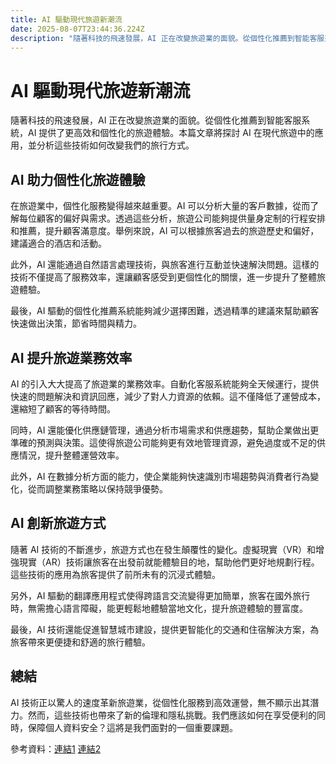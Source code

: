 ```yaml
---
title: AI 驅動現代旅遊新潮流
date: 2025-08-07T23:44:36.224Z
description: "隨著科技的飛速發展，AI 正在改變旅遊業的面貌。從個性化推薦到智能客服系統，AI 提供了更高效和個性化的旅遊體驗。本篇文章將探討 AI 在現代旅遊中的應用，並分析這些技術如何改變我們的旅行方式。"
---
```


# AI 驅動現代旅遊新潮流

隨著科技的飛速發展，AI 正在改變旅遊業的面貌。從個性化推薦到智能客服系統，AI 提供了更高效和個性化的旅遊體驗。本篇文章將探討 AI 在現代旅遊中的應用，並分析這些技術如何改變我們的旅行方式。

## AI 助力個性化旅遊體驗

在旅遊業中，個性化服務變得越來越重要。AI 可以分析大量的客戶數據，從而了解每位顧客的偏好與需求。透過這些分析，旅遊公司能夠提供量身定制的行程安排和推薦，提升顧客滿意度。舉例來說，AI 可以根據旅客過去的旅遊歷史和偏好，建議適合的酒店和活動。

此外，AI 還能通過自然語言處理技術，與旅客進行互動並快速解決問題。這樣的技術不僅提高了服務效率，還讓顧客感受到更個性化的關懷，進一步提升了整體旅遊體驗。

最後，AI 驅動的個性化推薦系統能夠減少選擇困難，透過精準的建議來幫助顧客快速做出決策，節省時間與精力。

## AI 提升旅遊業務效率

AI 的引入大大提高了旅遊業的業務效率。自動化客服系統能夠全天候運行，提供快速的問題解決和資訊回應，減少了對人力資源的依賴。這不僅降低了運營成本，還縮短了顧客的等待時間。

同時，AI 還能優化供應鏈管理，通過分析市場需求和供應趨勢，幫助企業做出更準確的預測與決策。這使得旅遊公司能夠更有效地管理資源，避免過度或不足的供應情況，提升整體運營效率。

此外，AI 在數據分析方面的能力，使企業能夠快速識別市場趨勢與消費者行為變化，從而調整業務策略以保持競爭優勢。

## AI 創新旅遊方式

隨著 AI 技術的不斷進步，旅遊方式也在發生顛覆性的變化。虛擬現實（VR）和增強現實（AR）技術讓旅客在出發前就能體驗目的地，幫助他們更好地規劃行程。這些技術的應用為旅客提供了前所未有的沉浸式體驗。

另外，AI 驅動的翻譯應用程式使得跨語言交流變得更加簡單，旅客在國外旅行時，無需擔心語言障礙，能更輕鬆地體驗當地文化，提升旅遊體驗的豐富度。

最後，AI 技術還能促進智慧城市建設，提供更智能化的交通和住宿解決方案，為旅客帶來更便捷和舒適的旅行體驗。

## 總結

AI 技術正以驚人的速度革新旅遊業，從個性化服務到高效運營，無不顯示出其潛力。然而，這些技術也帶來了新的倫理和隱私挑戰。我們應該如何在享受便利的同時，保障個人資料安全？這將是我們面對的一個重要課題。

參考資料：[連結1](https://example.com) [連結2](https://example.com)